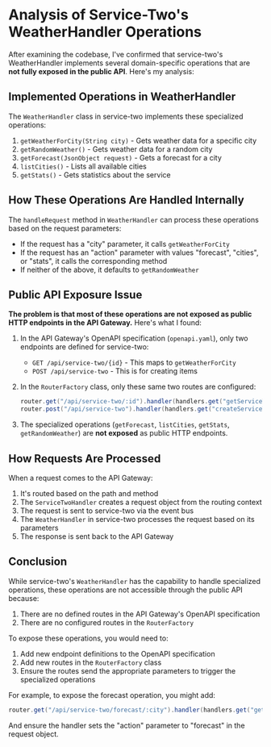 
# Analysis of Service-Two's WeatherHandler Operations

After examining the codebase, I've confirmed that service-two's WeatherHandler implements several domain-specific operations that are **not fully exposed in the public API**. Here's my analysis:

## Implemented Operations in WeatherHandler

The `WeatherHandler` class in service-two implements these specialized operations:

1. `getWeatherForCity(String city)` - Gets weather data for a specific city
2. `getRandomWeather()` - Gets weather data for a random city
3. `getForecast(JsonObject request)` - Gets a forecast for a city
4. `listCities()` - Lists all available cities
5. `getStats()` - Gets statistics about the service

## How These Operations Are Handled Internally

The `handleRequest` method in `WeatherHandler` can process these operations based on the request parameters:
- If the request has a "city" parameter, it calls `getWeatherForCity`
- If the request has an "action" parameter with values "forecast", "cities", or "stats", it calls the corresponding method
- If neither of the above, it defaults to `getRandomWeather`

## Public API Exposure Issue

**The problem is that most of these operations are not exposed as public HTTP endpoints in the API Gateway.** Here's what I found:

1. In the API Gateway's OpenAPI specification (`openapi.yaml`), only two endpoints are defined for service-two:
   - `GET /api/service-two/{id}` - This maps to `getWeatherForCity`
   - `POST /api/service-two` - This is for creating items

2. In the `RouterFactory` class, only these same two routes are configured:
   ```java
   router.get("/api/service-two/:id").handler(handlers.get("getServiceTwoItem")::handle);
   router.post("/api/service-two").handler(handlers.get("createServiceTwoItem")::handle);
   ```

3. The specialized operations (`getForecast`, `listCities`, `getStats`, `getRandomWeather`) are **not exposed** as public HTTP endpoints.

## How Requests Are Processed

When a request comes to the API Gateway:
1. It's routed based on the path and method
2. The `ServiceTwoHandler` creates a request object from the routing context
3. The request is sent to service-two via the event bus
4. The `WeatherHandler` in service-two processes the request based on its parameters
5. The response is sent back to the API Gateway

## Conclusion

While service-two's `WeatherHandler` has the capability to handle specialized operations, these operations are not accessible through the public API because:

1. There are no defined routes in the API Gateway's OpenAPI specification
2. There are no configured routes in the `RouterFactory`

To expose these operations, you would need to:

1. Add new endpoint definitions to the OpenAPI specification
2. Add new routes in the `RouterFactory` class
3. Ensure the routes send the appropriate parameters to trigger the specialized operations

For example, to expose the forecast operation, you might add:
```java
router.get("/api/service-two/forecast/:city").handler(handlers.get("getServiceTwoForecast")::handle);
```

And ensure the handler sets the "action" parameter to "forecast" in the request object.
